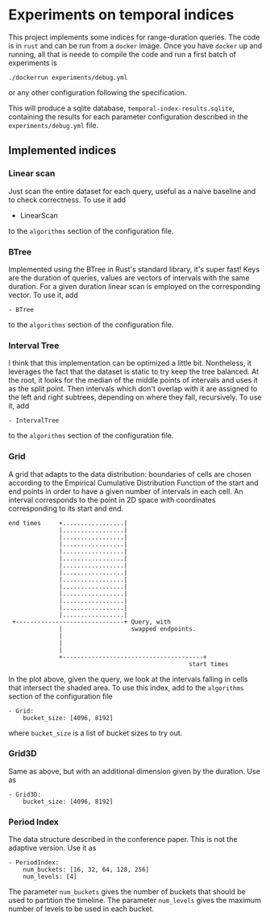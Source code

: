 Experiments on temporal indices
===============================

This project implements some indices for range-duration queries.
The code is in `rust` and can be run from a `docker` image.
Once you have `docker` up and running, all that is neede to compile the
code and run a first batch of experiments is

    ./dockerrun experiments/debug.yml

or any other configuration following the specification.
   
This will produce a sqlite database, `temporal-index-results.sqlite`,
containing the results for each parameter configuration described in the
`experiments/debug.yml` file.

Implemented indices
-------------------

### Linear scan

Just scan the entire dataset for each query, useful as a naive baseline and
to check correctness. To use it add

   - LinearScan

to the `algorithms` section of the configuration file.

### BTree

Implemented using the BTree in Rust's standard library, it's super fast!
Keys are the duration of queries, values are vectors of intervals with the same
duration. For a given duration linear scan is employed on the corresponding vector.
To use it, add

    - BTree

to the `algorithms` section of the configuration file.

### Interval Tree

I think that this implementation can be optimized a little bit. Nontheless,
it leverages the fact that the dataset is static to try keep the tree
balanced. At the root, it looks for the median of the middle points of
intervals and uses it as the split point. Then intervals which don't overlap
with it are assigned to the left and right subtrees, depending on where they
fall, recursively.
To use it, add

    - IntervalTree

to the `algorithms` section of the configuration file.

### Grid

A grid that adapts to the data distribution: boundaries of cells are chosen
according to the Empirical Cumulative Distribution Function of the start and 
end points in order to have a given number of intervals in each cell.
An interval corresponds to the point in 2D space with coordinates corresponding to
its start and end.

    end times     +.................|
                  |.................|
                  |.................|
                  |.................|
                  |.................|
                  |.................|
                  |.................|
                  |.................|
                  |.................|
                  |.................|
                  |.................|
                  |.................|
                  |.................|
                  |.................|
     +------------------------------+ Query, with
                  |                   swapped endpoints.
                  |
                  |
                  |
                  +---------------------------------------+
                                                      start times

In the plot above, given the query, we look at the intervals falling in cells
that intersect the shaded area.
To use this index, add to the `algorithms` section of the configuration file

    - Grid:
        bucket_size: [4096, 8192]

where `bucket_size` is a list of bucket sizes to try out.

### Grid3D

Same as above, but with an additional dimension given by the duration. Use as

    - Grid3D:
        bucket_size: [4096, 8192]

### Period Index

The data structure described in the conference paper. This is not the adaptive version.
Use it as

    - PeriodIndex:
        num_buckets: [16, 32, 64, 128, 256]
        num_levels: [4]

The parameter `num_buckets` gives the number of buckets that should be used
to partition the timeline. The parameter `num_levels` gives the maximum number of levels
to be used in each bucket.
